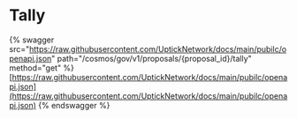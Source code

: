# Tally

{% swagger src="https://raw.githubusercontent.com/UptickNetwork/docs/main/pubilc/openapi.json" path="/cosmos/gov/v1/proposals/{proposal_id}/tally" method="get" %}
[https://raw.githubusercontent.com/UptickNetwork/docs/main/pubilc/openapi.json](https://raw.githubusercontent.com/UptickNetwork/docs/main/pubilc/openapi.json)
{% endswagger %}
